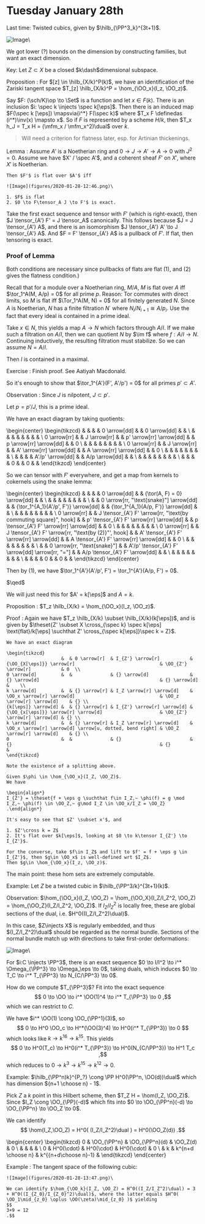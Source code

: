 # Tuesday January 28th

Last time:
Twisted cubics, given by $\hilb_{\PP^3_k}^{3t+1}$.

![Image](figures/2020-01-28-12:36.png)\

We got lower (?) bounds on the dimension by constructing families, but want an exact dimension.

Key:
Let $Z\subset X$ be a closed $k\dash$dimensional subspace.

Proposition
: For $[z] \in \hilb_{X/k}^P(k)$, we have an identification of the Zariski tangent space $T_[z] \hilb_{X/k}^P = \hom_{\OO_x}(I_z, \OO_z)$.

Say $F: (\sch/K)\op \to \Set$ is a function and let $x\in F(k)$.
There is an inclusion $i: \spec k \injects \spec k[\eps]$.
Then there is an induced map $F(\spec k [\eps]) \mapsvia{i^*} F(\spec k)$ where $T_x F \definedas (i^*)\inv(x) \mapsto x$.
So if $F$ is represented by a scheme $H/k$, then $T_x h_J = T_x H = (\mfm_x / \mfm_x^2)\dual$ over $k$.

> Will need a criterion for flatness later, esp. for Artinian thickenings.

Lemma
:   Assume $A'$ is a Noetherian ring and $0 \to J \to A' \to A \to 0$ with $J^2 = 0$.
    Assume we have $X' / \spec A'$, and a coherent sheaf $F'$ on $X'$, where $X'$ is Noetherian.

    Then $F'$ is flat over $A'$ iff

    ![Image](figures/2020-01-28-12:46.png)\

    1. $F$ is flat
    2. $0 \to F\tensor_A J \to F'$ is exact.

Take the first exact sequence and tensor with $F'$ (which is right-exact), then $J \tensor_{A'} F' = J \tensor_A$ canonically.
This follows because $J = J \tensor_{A'} A$, and there is an isomorphism $J \tensor_{A'} A' \to J \tensor_{A'} A$.
And $F = F' \tensor_{A'} A$ is a pullback of $F'$.
If flat, then tensoring is exact.

### Proof of Lemma

Both conditions are necessary since pullbacks of flats are flat (1), and (2) gives the flatness condition.)

Recall that for a module over a Noetherian ring, $M/A$, $M$ is flat over $A$ iff $\tor_1^A(M, A/p) = 0$ for all prime $p$.
Reason: Tor commutes with direct limits, so $M$ is flat iff $\Tor_1^A(M, N) = 0$ for all finitely generated $N$.
Since $A$ is Noetherian, $N$ has a finite filtration $N^\cdot$ where $N_i / N_{i+1} \cong A/p_i$.
Use the fact that every ideal is contained in a prime ideal.

Take $x\in N$, this yields a map $A\to N$ which factors through $A/I$.
If we make such a filtration on $A/I$, then we can quotient $N$ by $\im f$ where $f: A/I \to N$.
Continuing inductively, the resulting filtration must stabilize.
So we can assume $N = A/I$.

Then $I$ is contained in a maximal.

Exercise
: Finish proof.
  See Aatiyah Macdonald.

So it's enough to show that $\tor_1^{A'}(F', A'/p') = 0$ for all primes $p' \subset A'$.

Observation
: Since $J$ is nilpotent, $J \subset p'$.

Let $p = p'/J$, this is a prime ideal.

We have an exact diagram by taking quotients:

\begin{center}
\begin{tikzcd}
             &  &              &  & 0 \arrow[dd]             &  & 0 \arrow[dd]            &  &   \\
             &  &              &  &                          &  &                         &  &   \\
0 \arrow[rr] &  & J \arrow[rr] &  & p' \arrow[rr] \arrow[dd] &  & p \arrow[rr] \arrow[dd] &  & 0 \\
             &  &              &  &                          &  &                         &  &   \\
0 \arrow[rr] &  & J \arrow[rr] &  & A' \arrow[rr] \arrow[dd] &  & A \arrow[rr] \arrow[dd] &  & 0 \\
             &  &              &  &                          &  &                         &  &   \\
             &  &              &  & A'/p' \arrow[dd]         &  & A/p \arrow[dd]          &  &   \\
             &  &              &  &                          &  &                         &  &   \\
             &  &              &  & 0                        &  & 0                       &  &
\end{tikzcd}
\end{center}

So we can tensor with $F'$ everywhere, and get a map from kernels to cokernels using the snake lemma:

\begin{center}
\begin{tikzcd}
             &  &                                                                  &  & 0 \arrow[dd]                                     &  & {\tor(A, F) = 0} \arrow[dd]             &  &   \\
             &  &                                                                  &  &                                                  &  &                                         &  &   \\
             &  & 0 \arrow[rr, "\text{snake}"] \arrow[dd]                          &  & {\tor_1^{A_1}(A'/p', F')} \arrow[dd]             &  & {\tor_1^{A_1}(A/p, F')} \arrow[dd]      &  &   \\
             &  &                                                                  &  &                                                  &  &                                         &  &   \\
0 \arrow[rr] &  & J \tensor_{A'} F' \arrow[rr, "\text{by commuting square}", hook] &  & p' \tensor_{A'} F' \arrow[rr] \arrow[dd]         &  & p \tensor_{A'} F' \arrow[rr] \arrow[dd] &  & 0 \\
             &  &                                                                  &  &                                                  &  &                                         &  &   \\
0 \arrow[rr] &  & J \tensor_{A'} F' \arrow[rr, "\text{by (2)}"', hook]             &  & A' \tensor_{A'} F' \arrow[rr] \arrow[dd]         &  & A \tensor_{A'} F' \arrow[rr] \arrow[dd] &  & 0 \\
             &  &                                                                  &  &                                                  &  &                                         &  &   \\
             &  & 0 \arrow[rr, "\text{snake}"]                                     &  & A'/p' \tensor_{A'} F' \arrow[dd] \arrow[rr, "="] &  & A/p \tensor_{A'} F' \arrow[dd]          &  &   \\
             &  &                                                                  &  &                                                  &  &                                         &  &   \\
             &  &                                                                  &  & 0                                                &  & 0                                       &  &
\end{tikzcd}
\end{center}

Then by (1), we have $\tor_1^{A'}(A'/p', F') = \tor_1^{A'}(A/p, F') = 0$.

$\qed$

We will just need this for $A' = k[\eps]$ and $A=k$.

Proposition
: $T_z \hilb_{X/k} = \hom_{\OO_x}(I_z, \OO_z)$.

Proof
:   Again we have $T_z \hilb_{X/k} \subset \hilb_{X/k}(k[\eps])$, and is given by $\theset{Z' \subset X \cross_{\spec k} \spec k[\eps] \text{flat}/k[\eps] \suchthat Z' \cross_{\spec k[\eps]}\spec k = Z}$.

    We have an exact diagram

    \begin{tikzcd}
                        &  & 0 \arrow[r]  & I_{Z'} \arrow[r]           & {\OO_{X[\eps]}} \arrow[r]                               & \OO_{Z'} \arrow[r]           & 0  \\
    0 \arrow[d]         &  &              & {} \arrow[d]               & {} \arrow[d]                                            & {} \arrow[d]                 &    \\
    k \arrow[d]         &  & {} \arrow[r] & I_Z \arrow[r] \arrow[d]    & \OO_x \arrow[r] \arrow[d]                               & \OO_z \arrow[r] \arrow[d]    & {} \\
    {k[\eps]} \arrow[d] &  & {} \arrow[r] & I_{Z'} \arrow[r] \arrow[d] & {\OO_{x[\eps]}} \arrow[r] \arrow[d]                     & \OO_{Z'} \arrow[r] \arrow[d] & {} \\
    k \arrow[d]         &  & {} \arrow[r] & I_Z \arrow[r] \arrow[d]    & \OO_x \arrow[r] \arrow[d] \arrow[u, dotted, bend right] & \OO_Z \arrow[r] \arrow[d]    & {} \\
    0                   &  &              & {}                         & {}                                                      & {}                           &
    \end{tikzcd}

    Note the existence of a splitting above.

    Given $\phi \in \hom_{\OO_x}(I_Z, \OO_Z)$.
    We have

    \begin{align*}
    I_{Z'} = \theset{f + \eps g \suchthat f\in I_Z,~ \phi(f) = g \mod I_Z,~ \phi(f) \in \OO_Z,~ g\mod I_Z \in \OO_x/I_Z = \OO_Z}
    .\end{align*}

    It's easy to see that $Z' \subset x'$, and

    1. $Z'\cross k = Z$
    2. It's flat over $k[\eps]$, looking at $0 \to k\tensor I_{Z'} \to I_{Z'}$.

    For the converse, take $f\in I_Z$ and lift to $f' = f + \eps g \in I_{Z'}$, then $g\in \OO_x$ is well-defined wrt $I_Z$.
    Then $g\in \hom_{\OO_x}(I_z, \OO_z)$.

The main point: these hom sets are extremely computable.

Example:
Let $Z$ be a twisted cubic in $\hilb_{\PP^3/k}^{3t+1}(k)$.

Observation:
$\hom_{\OO_x}(I_Z, \OO_Z) = \hom_{\OO_X}(I_Z/I_Z^2, \OO_Z) = \hom_{\OO_Z}(I_Z/I_Z^2, \OO_Z)$.
If $I_Z/I_Z^2$ is locally free, these are global sections of the dual, i.e. $H^0((I_Z/I_Z^2)\dual)$.

In this case, $Z\injects X$ is regularly embedded, and thus $(I_Z/I_Z^2)\dual$ should be regarded as the normal bundle.
Sections of the normal bundle match up with directions to take first-order deformations:

![Image](figures/2020-01-28-13:36.png)\

For $i:C \injects \PP^3$, there is an exact sequence $0 \to I/I^2 \to i^* \Omega_{\PP^3} \to \Omega_\eps \to 0$, taking duals, which induces $0 \to T_C \to i^* T_{\PP^3} \to N_{C/\PP^3} \to 0$.

How do we compute $T_{\PP^3}$? Fit into the exact sequence
$$
0 \to \OO \to i^* \OO(1)^4 \to i^* T_{\PP^3} \to 0
,$$ which we can restrict to $C$.

We have $i^* \OO(1) \cong \OO_{\PP^1}(3)$, so
$$
0 \to H^0 \OO_c \to H^*(\OO(3)^4) \to H^0(i^* T_{\PP^3}) \to 0
$$
which looks like $k \to k^{16} \to k^{15}$.
This yields
$$
0 \to H^0(T_c) \to H^0(i^* T_{\PP^3}) \to H^0(N_{C/\PP^3}) \to H^1 T_c
,$$
which reduces to $0\to k^3 \to k^{15} \to k^{12} \to 0$.

Example:
$\hilb_{\PP^n)k}^{P_?} \cong \PP H^0(\PP^n, \OO(d))\dual$ which has dimension ${n+1 \choose n} - 1$.

Pick $Z$ a $k$ point in this Hilbert scheme, then $T_Z H = \hom(I_Z, \OO_Z)$.
Since $I_Z \cong \OO_{\PP}(-d)$ which fits into $0 \to \OO_{\PP^n}(-d) \to \OO_{\PP^n} \to \OO_Z \to 0$.

We can identify
$$
\hom(I_Z,\OO_Z) = H^0( (I_Z/I_Z^2)\dual  ) = H^0(\OO_Z(d))
.$$

\begin{center}
\begin{tikzcd}
0 & \OO_{\PP^n} & \OO_{\PP^n}(d)    & \OO_Z(d)             & 0 \\
  &             &                   &                      &   \\
0 & H^0(\cdot)  & H^0(\cdot)        & H^0(\cdot)           & 0 \\
  & k           & k^{n+d \choose n} & k^{{n+d\choose n}-1} &
\end{tikzcd}
\end{center}

Example
:   The tangent space of the following cubic:

    ![Image](figures/2020-01-28-13:47.png)\

    We can identify $\hom_{\OO_k}(I_Z, \OO_Z) = H^0((I_Z/I_Z^2)\dual) = 3 + H^0((I_{Z_0}/I_{Z_0}^2)\dual)$, where the latter equals $H^0( \OO_1\mid_{z_0} \oplus \OO(\zeta)\mid_{z_0} )$ yielding
    $$
    3+9 = 12
    .$$
